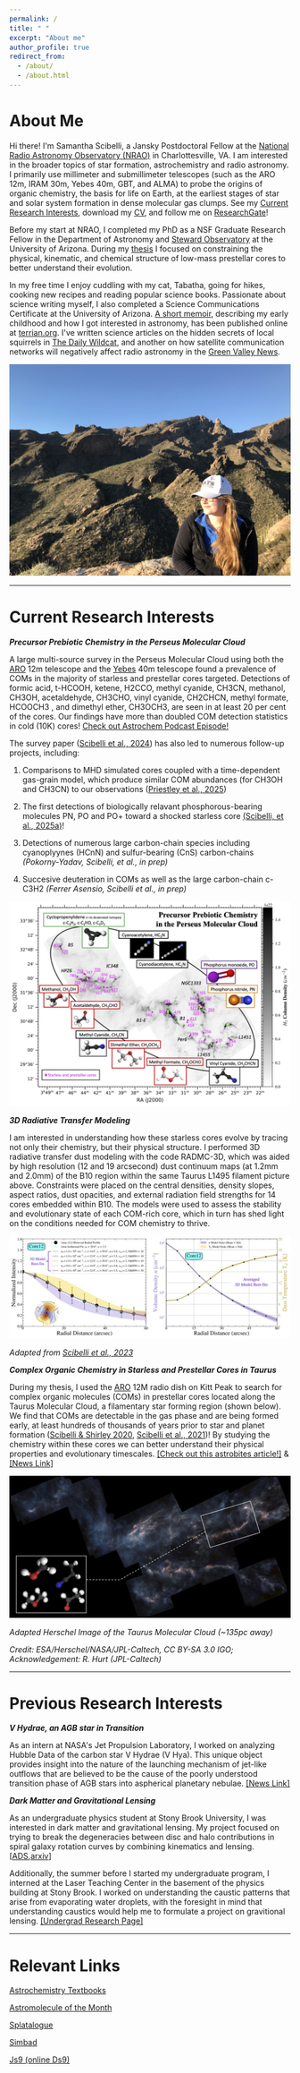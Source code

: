 ```yaml
---
permalink: /
title: " "
excerpt: "About me"
author_profile: true
redirect_from: 
  - /about/
  - /about.html
---
```


About Me
======

Hi there! I'm Samantha Scibelli, a Jansky Postdoctoral Fellow at the [National Radio Astronomy Observatory (NRAO)](https://public.nrao.edu) in Charlottesville, VA. I am interested in the broader topics of star formation, astrochemistry and radio astronomy. I primarily use millimeter and submillimeter telescopes (such as the ARO 12m, IRAM 30m, Yebes 40m, GBT, and ALMA) to probe the origins of organic chemistry, the basis for life on Earth, at the earliest stages of star and solar system formation in dense molecular gas clumps. See my [Current Research Interests](#current-research-interests), download my [CV](http://samscibelli.github.io/files/Sam_Scibelli_CV.pdf), and follow me on [ResearchGate](https://www.researchgate.net/profile/Samantha-Scibelli-2)!

Before my start at NRAO, I completed my PhD as a NSF Graduate Research Fellow in the Department of Astronomy and [Steward Observatory](https://www.as.arizona.edu/) at the University of Arizona. During my [thesis](https://ui.adsabs.harvard.edu/abs/2023PhDT........72S/abstract) I focused on constraining the physical, kinematic, and chemical structure of low-mass prestellar cores to better understand their evolution. 

In my free time I enjoy cuddling with my cat, Tabatha, going for hikes, cooking new recipes and reading popular science books. Passionate about science writing myself, I also completed a Science Communications Certificate at the University of Arizona. [A short memoir](https://www.terrain.org/2020/science-stories/a-witch-to-the-stars/), describing my early childhood and how I got interested in astronomy, has been published online at [terrian.org](https://www.terrain.org/). I've written science articles on the hidden secrets of local squirrels in [The Daily Wildcat](https://www.wildcat.arizona.edu/article/2020/12/sc-squirrel-graduate?fbclid=IwAR0FxdXDpPEO1BSMkoRu7liYYbnPFCv7BQN3ONdx_y5F-MX8aZrEZd0vKLg), and another on how satellite communication networks will negatively affect radio astronomy in the [Green Valley News](https://www.gvnews.com/news/scientists-too-many-satellites-will-hurt-research/article_1e67426e-3b4c-11eb-93ad-d31d0c5c00f4.html). 

<!---
I have also been featured in the [1MWIS campaign](http://www.1mwis.com/profiles/samantha-scibelli), which aims to collect profiles of 1 million STEM women to provide visible role models and inspiration the next generation of girls.
-->

![Finger Rock Trail](/images/83D65CA1-7C1C-4501-9586-530ECAF833A5.jpeg)

--------------------------------------------

# Current Research Interests

***Precursor Prebiotic Chemistry in the Perseus Molecular Cloud***

A large multi-source survey in the Perseus Molecular Cloud using both the [ARO](http://aro.as.arizona.edu/) 12m telescope and the [Yebes](https://rt40m.oan.es) 40m telescope found a prevalence of COMs in the majority of starless and prestellar cores targeted. Detections of formic acid, t-HCOOH, ketene, H2CCO, methyl cyanide, CH3CN, methanol, CH3OH, acetaldehyde, CH3CHO, vinyl cyanide, CH2CHCN, methyl formate, HCOOCH3 , and dimethyl ether, CH3OCH3, are seen in at least 20 per cent of the cores. Our findings have more than doubled COM detection statistics in cold (10K) cores! [Check out Astrochem Podcast Episode!](https://coffee.astrochem.net/episodes/september-2024)

The survey paper ([Scibelli et al., 2024](https://ui.adsabs.harvard.edu/abs/2024MNRAS.533.4104S/abstract)) has also led to numerous follow-up projects, including:

  1. Comparisons to MHD simulated cores coupled with a time-dependent gas-grain model, which produce similar COM abundances (for CH3OH and CH3CN) to our observations ([Priestley et al., 2025](https://ui.adsabs.harvard.edu/abs/2025MNRAS.tmp..178P/abstract))
   
  2. The first detections of biologically relavant phosphorous-bearing molecules PN, PO and PO+ toward a shocked starless core [(Scibelli, et al., 2025a)](https://arxiv.org/abs/2504.17849)!
   
  3. Detections of numerous large carbon-chain species including cyanoplyynes (HCnN) and sulfur-bearing (CnS) carbon-chains *(Pokorny-Yadav, Scibelli, et al., in prep)*
   
  4. Succesive deuteration in COMs as well as the large carbon-chain c-C3H2 *(Ferrer Asensio, Scibelli et al., in prep)*


![PerseusMolecules](/images/pers_survey_fig_forweb_updated.jpeg)


***3D Radiative Transfer Modeling***

I am interested in understanding how these starless cores evolve by tracing not only their chemistry, but their physical structure. I performed 3D radiative transfer dust modeling with the code RADMC-3D, which was aided by high resolution (12 and 19 arcsecond) dust continuum maps (at 1.2mm and 2.0mm) of the B10 region within the same Taurus L1495 filament picture above. Constraints were placed on the central densities, density slopes, aspect ratios, dust opacities, and external radiation field strengths for 14 cores embedded within B10. The models were used to assess the stability and evolutionary state of each COM-rich core, which in turn has shed light on the conditions needed for COM chemistry to thrive.

![PandoraModels](/images/forwebsite.jpeg)

*Adapted from [Scibelli et al., 2023](https://ui.adsabs.harvard.edu/abs/2023MNRAS.521.4579S/abstract)*


***Complex Organic Chemistry in Starless and Prestellar Cores in Taurus***

During my thesis, I used the [ARO](http://aro.as.arizona.edu/) 12M radio dish on Kitt Peak to search for complex organic molecules (COMs) in prestellar cores located along the Taurus Molecular Cloud, a filamentary star forming region (shown below). We find that COMs are detectable in the gas phase and are being formed early, at least hundreds of thousands of years prior to star and planet formation ([Scibelli & Shirley 2020](https://ui.adsabs.harvard.edu/abs/2020arXiv200202469S/abstract), [Scibelli et al., 2021](https://ui.adsabs.harvard.edu/abs/2021arXiv210407683S/abstract))! By studying the chemistry within these cores we can better understand their physical properties and evolutionary timescales. [[Check out this astrobites article!]](https://astrobites.org/2020/03/16/coms-in-cores-complex-chemistry-in-dense-cores-in-the-taurus-star-forming-region/) & [[News Link]](https://news.arizona.edu/story/ingredients-life-appear-stellar-nurseries-long-stars-are-born)

![Taurus Molecular Cloud](/images/hersh_mol_image.jpeg)

*Adapted Herschel Image of the Taurus Molecular Cloud (~135pc away)*

*Credit: ESA/Herschel/NASA/JPL-Caltech, CC BY-SA 3.0 IGO; Acknowledgement: R. Hurt (JPL-Caltech)*

<!--- and 3) follow-up IRAM 30\m observations that confirmed the first detection of the phosphorous molecules PN and PO.
--------------------------------------------
***Prestellar Core IRAS 16293 E*** 
There is 
!
-->

--------------------------------------------

Previous Research Interests
======
***V Hydrae, an AGB star in Transition***

As an intern at NASA's Jet Propulsion Laboratory, I worked on analyzing Hubble Data of the carbon star V Hydrae (V Hya). This unique object provides insight into the nature of the launching mechanism of jet-like outflows that are believed to be the cause of the poorly understood transition phase of AGB stars into aspherical planetary nebulae. [[News Link]](https://www.jpl.nasa.gov/news/news.php?feature=6639)

***Dark Matter and Gravitational Lensing***

As an undergraduate physics student at Stony Brook University, I was interested in dark matter and gravitational lensing.  My project focused on trying to break the degeneracies between disc and halo contributions in spiral galaxy rotation curves by combining kinematics and lensing. [[ADS](https://ui.adsabs.harvard.edu/#abs/2018arXiv181106556S/abstract),[arxiv](https://arxiv.org/abs/1811.06556)]

Additionally, the summer before I started my undergraduate program, I interned at the Laser Teaching Center in the basement of the physics building at Stony Brook. I worked on understanding the caustic patterns that arise from evaporating water droplets, with the foresight in mind that understanding caustics would help me to formulate a project on gravitional lensing. [[Undergrad Research Page]](https://www.stonybrook.edu/laser/_samantha/index.html)

--------------------------------------------

Relevant Links
======

[Astrochemistry Textbooks](https://www.astrochymist.org/astrochymist_texts.html)

[Astromolecule of the Month](http://www.astrochymist.org/AMOTM/)

[Splatalogue](https://splatalogue.online/#/home)

[Simbad](http://simbad.cds.unistra.fr/simbad/)

[Js9 (online Ds9)](https://js9.si.edu)

